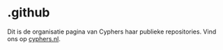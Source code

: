 # .github
Dit is de organisatie pagina van Cyphers haar publieke repositories. Vind ons op [cyphers.nl](https://cyphers.nl). 
